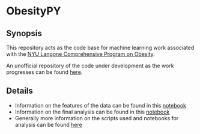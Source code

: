 # ObesityPY

## Synopsis
This repository acts as the code base for machine learning work associated with the [NYU Langone Comprehensive Program on Obesity](https://med.nyu.edu/research/obesity/comprehensive-program-obesity).

An unofficial repository of the code under development as the work progresses can be found [here](https://github.com/narges-rzv/ObesityPY).

## Details

- Information on the features of the data can be found in this [notebook](https://github.com/NYUMedML/ObesityPY/blob/master/src/Pediatric_Obesity_Prediction_Feature_Data.ipynb)
- Information on the final analysis can be found in this [notebook](https://github.com/NYUMedML/ObesityPY/blob/master/src/Pediatric_Obesity_Prediction_Regression_100_bootstraps.ipynb)
- Generally more information on the scripts used and notebooks for analysis can be found [here](https://github.com/NYUMedML/ObesityPY/tree/master/src)
